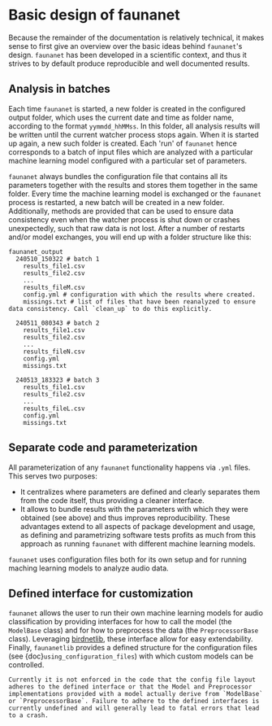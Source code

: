 # Basic design of faunanet
Because the remainder of the documentation is relatively technical, it makes sense to first give an overview over the basic ideas behind `faunanet`'s design.
`faunanet` has been developed in a scientific context, and thus it strives to by default produce reproducible and well documented results.

## Analysis in batches
Each time `faunanet` is started, a new folder is created in the configured output folder, which uses the current date and time as folder name, according to the format `yymmdd_hhMMss`. In this folder, all analysis results will be written until the current watcher process stops again. When it is started up again, a new such folder is created. Each 'run' of `faunanet` hence corresponds to a batch of input files which are analyzed with a particular machine learning model configured with a particular set of parameters. 

`faunanet` always bundles the configuration file that contains all its parameters together with the results and stores them together in the same folder. 
Every time the machine learning model is exchanged or the `faunanet` process is restarted, a new batch will be created in a new folder. 
Additionally, methods are provided that can be used to ensure data consistency even when the watcher process is shut down or crashes unexpectedly, such that raw data is not lost. 
After a number of restarts and/or model exchanges, you will end up with a folder structure like this: 
```
faunanet_output
  240510_150322 # batch 1
    results_file1.csv
    results_file2.csv
    ...
    results_fileM.csv 
    config.yml # configuration with which the results where created.
    missings.txt # list of files that have been reanalyzed to ensure data consistency. Call `clean_up` to do this explicitly.
    
  240511_080343 # batch 2
    results_file1.csv
    results_file2.csv
    ...
    results_fileN.csv 
    config.yml
    missings.txt 
    
  240513_183323 # batch 3
    results_file1.csv
    results_file2.csv
    ...
    results_fileL.csv 
    config.yml 
    missings.txt 
```

## Separate code and parameterization 
All parameterization of any `faunanet` functionality happens via `.yml` files. This serves two purposes:  
- It centralizes where parameters are defined and clearly separates them from the code itself, thus providing a cleaner interface. 
- It allows to bundle results with the parameters with which they were obtained (see above) and thus improves reproducibility. These advantages extend to all aspects of package development and usage, as defining and parametrizing software tests profits as much from this approach as running `faunanet` with different machine learning models.

`faunanet` uses configuration files both for its own setup and for running maching learning models to analyze audio data. 

## Defined interface for customization
`faunanet` allows the user to run their own machine learning models for audio classification by providing interfaces for how to call the model (the `ModelBase` class) and for how to preprocess the data (the `PreprocessorBase` class). Leveraging [birdnetlib](https://github.com/joeweiss/birdnetlib), these interface allow for easy extendability. Finally, `faunanetlib` provides a defined structure for the configuration files (see {doc}`using_configuration_files`) with which custom models can be controlled.

```{important}
Currently it is not enforced in the code that the config file layout adheres to the defined interface or that the Model and Preprocessor implementations provided with a model actually derive from `ModelBase` or `PreprocessorBase`. Failure to adhere to the defined interfaces is currently undefined and will generally lead to fatal errors that lead to a crash. 
```